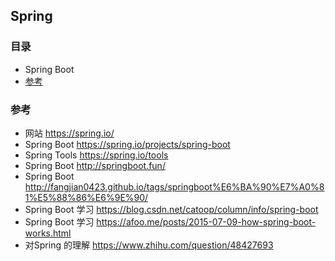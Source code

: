 ## Spring 

### 目录
* Spring Boot
* [参考](#参考)

### 参考
* 网站 https://spring.io/
* Spring Boot https://spring.io/projects/spring-boot
* Spring Tools https://spring.io/tools
* Spring Boot http://springboot.fun/
* Spring Boot http://fangjian0423.github.io/tags/springboot%E6%BA%90%E7%A0%81%E5%88%86%E6%9E%90/
* Spring Boot 学习 https://blog.csdn.net/catoop/column/info/spring-boot
* Spring Boot 学习 https://afoo.me/posts/2015-07-09-how-spring-boot-works.html
* 对Spring 的理解  https://www.zhihu.com/question/48427693